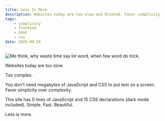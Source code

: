 ```yaml
---
title: Less Is More
description: Websites today are too slow and bloated. Favor simplicity over complexity.
tags:
    - simplicity
    - frontend
    - html
    - css
date: 2025-09-24
---
```


![Me think, why waste time say lot word, when few word do trick.](/images/why-waste-time-say-lot-word.jpg)

Websites today are too slow. 

Too complex.

You don't need megabytes of JavaScript and CSS to put text on a screen. Favor simplicity over complexity.

This site has 0 lines of JavaScript and 15 CSS declarations (dark mode included). Simple. Fast. Beautiful.

Less is more.